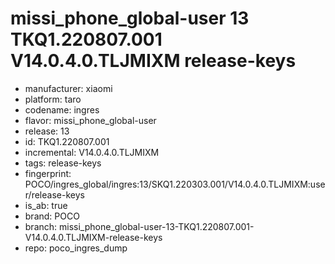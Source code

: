 # missi_phone_global-user 13 TKQ1.220807.001 V14.0.4.0.TLJMIXM release-keys
- manufacturer: xiaomi
- platform: taro
- codename: ingres
- flavor: missi_phone_global-user
- release: 13
- id: TKQ1.220807.001
- incremental: V14.0.4.0.TLJMIXM
- tags: release-keys
- fingerprint: POCO/ingres_global/ingres:13/SKQ1.220303.001/V14.0.4.0.TLJMIXM:user/release-keys
- is_ab: true
- brand: POCO
- branch: missi_phone_global-user-13-TKQ1.220807.001-V14.0.4.0.TLJMIXM-release-keys
- repo: poco_ingres_dump
